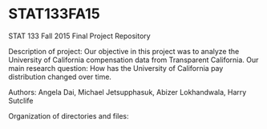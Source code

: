 # STAT133FA15
STAT 133 Fall 2015 Final Project Repository

Description of project:
Our objective in this project was to analyze the University of California compensation data from Transparent California. Our main research question: How has the University of California pay distribution changed over time. 

Authors: 
Angela Dai, Michael Jetsupphasuk, Abizer Lokhandwala, Harry Sutclife

Organization of directories and files:

